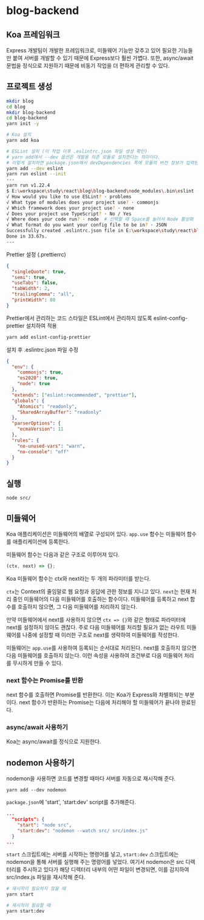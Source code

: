 # blog-backend

## Koa 프레임워크

Express 개발팀이 개발한 프레임워크로, 미들웨어 기능만 갖추고 있어 필요한 기능들만 붙여 서버를 개발할 수 있기 때문에 Express보다 훨씬 가볍다. 또한, async/await 문법을 정식으로 지원하기 때문에 비동기 작업을 더 편하게 관리할 수 있다.

## 프로젝트 생성

```bash
mkdir blog
cd blog
mkdir blog-backend
cd blog-backend
yarn init -y

# Koa 설치
yarn add koa

# ESLint 설치 (이 작업 이후 .eslintrc.json 파일 생성 확인)
# yarn add에서 --dev 옵션은 개발용 의존 모듈로 설치한다는 의미이다.
# 이렇게 설치하면 package.json에서 devDependencies 쪽에 모듈의 버전 정보가 입력된다.
yarn add --dev eslint
yarn run eslint --init
---
yarn run v1.22.4
$ E:\workspace\study\react\blog\blog-backend\node_modules\.bin\eslint --init
√ How would you like to use ESLint? · problems
√ What type of modules does your project use? · commonjs
√ Which framework does your project use? · none
√ Does your project use TypeScript? · No / Yes
√ Where does your code run? · node  # 선택할 때 Space를 눌러서 Node 활성화
√ What format do you want your config file to be in? · JSON
Successfully created .eslintrc.json file in E:\workspace\study\react\blog\blog-backend
Done in 33.67s.
---
```

Prettier 설정 (.prettierrc)

```json
{
  "singleQuote": true,
  "semi": true,
  "useTabs": false,
  "tabWidth": 2,
  "trailingComma": "all",
  "printWidth": 80
}
```

Prettier에서 관리하는 코드 스타일은 ESLint에서 관리하지 않도록 eslint-config-prettier 설치하여 적용

```bash
yarn add eslint-config-prettier
```

설치 후 .eslintrc.json 파일 수정

```json
{
  "env": {
    "commonjs": true,
    "es2020": true,
    "node": true
  },
  "extends": ["eslint:recommended", "prettier"],
  "globals": {
    "Atomics": "readonly",
    "SharedArrayBuffer": "readonly"
  },
  "parserOptions": {
    "ecmaVersion": 11
  },
  "rules": {
    "no-unused-vars": "warn",
    "no-console": "off"
  }
}
```

## 실행

```
node src/
```

## 미들웨어

Koa 애플리케이션은 미들웨어의 배열로 구성되어 있다. `app.use` 함수는 미들웨어 함수를 애플리케이션에 등록한다.

미들웨어 함수는 다음과 같은 구조로 이루어져 있다.

```javascript
(ctx, next) => {};
```

Koa 미들웨어 함수는 ctx와 next라는 두 개의 파라미터를 받는다.

`ctx`는 Context의 줄임말로 웹 요청과 응답에 관한 정보를 지니고 있다. `next`는 현재 처리 중인 미들웨어의 다음 미들웨어를 호출하는 함수이다. 미들웨어를 등록하고 next 함수를 호출하지 않으면, 그 다음 미들웨어를 처리하지 않는다.

만약 미들웨어에서 next를 사용하지 않으면 `ctx => {}`와 같은 형태로 파라미터에 next를 설정하지 않아도 괜찮다. 주로 다음 미들웨어를 처리할 필요가 없는 라우트 미들웨어를 나중에 설정할 때 이러한 구조로 next를 생략하여 미들웨어를 작성한다.

미들웨어는 `app.use`를 사용하여 등록되는 순서대로 처리된다. next를 호출하지 않으면 다음 미들웨어를 호출하지 않는다. 이런 속성을 사용하여 조건부로 다음 미들웨어 처리를 무시하게 만들 수 있다.

### next 함수는 Promise를 반환

next 함수를 호출하면 Promise를 반환한다. 이는 Koa가 Express와 차별화되는 부분이다. next 함수가 반환하는 Promise는 다음에 처리해야 할 미들웨어가 끝나야 완료된다.

### async/await 사용하기

Koa는 async/await를 정식으로 지원한다.

## nodemon 사용하기

nodemon을 사용하면 코드를 변경할 때마다 서버를 자동으로 재시작해 준다.

```
yarn add --dev nodemon
```

`package.json`에 'start', 'start:dev' script를 추가해준다.

```json
...
  "scripts": {
    "start": "node src",
    "start:dev": "nodemon --watch src/ src/index.js"
  }
...
```

`start` 스크립트에는 서버를 시작하는 명령어를 넣고, `start:dev` 스크립트에는 nodemon을 통해 서버를 실행해 주는 명령어를 넣었다. 여기서 nodemon은 src 디렉터리를 주시하고 있다가 해당 디렉터리 내부의 어떤 파일이 변경되면, 이를 감지하여 src/index.js 파일을 재시작해 준다.

```bash
# 재시작이 필요하지 않을 때
yarn start

# 재시작이 필요할 때
yarn start:dev
```
